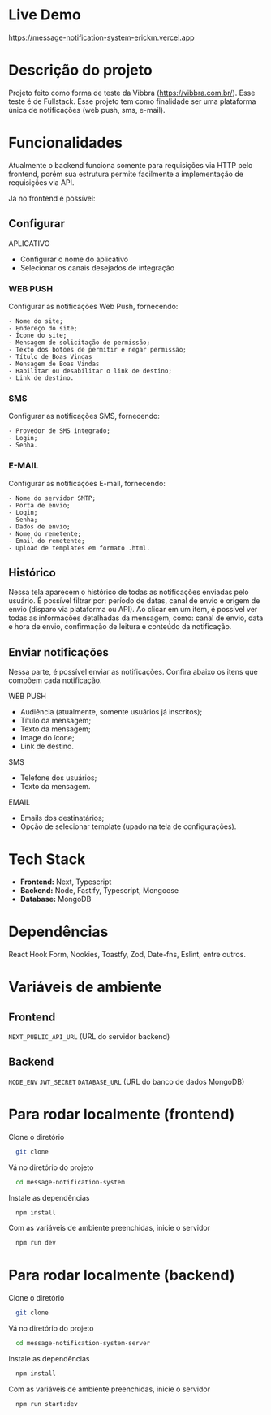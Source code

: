 # Live Demo
https://message-notification-system-erickm.vercel.app

# Descrição do projeto
Projeto feito como forma de teste da Vibbra (https://vibbra.com.br/). Esse teste é de Fullstack.
Esse projeto tem como finalidade ser uma plataforma única de notificações (web push, sms, e-mail).

# Funcionalidades
Atualmente o backend funciona somente para requisições via HTTP pelo frontend, porém sua estrutura permite facilmente a implementação de requisições via API.

Já no frontend é possível:

## Configurar
APLICATIVO
- Configurar o nome do aplicativo
- Selecionar os canais desejados de integração

### WEB PUSH
Configurar as notificações Web Push, fornecendo:
````
- Nome do site;
- Endereço do site;
- Ícone do site;
- Mensagem de solicitação de permissão;
- Texto dos botões de permitir e negar permissão;
- Título de Boas Vindas
- Mensagem de Boas Vindas
- Habilitar ou desabilitar o link de destino;
- Link de destino.
````

### SMS
Configurar as notificações SMS, fornecendo:
````
- Provedor de SMS integrado;
- Login;
- Senha.
````

### E-MAIL
Configurar as notificações E-mail, fornecendo:
````
- Nome do servidor SMTP;
- Porta de envio;
- Login;
- Senha;
- Dados de envio;
- Nome do remetente;
- Email do remetente;
- Upload de templates em formato .html.
````

## Histórico
Nessa tela aparecem o histórico de todas as notificações enviadas pelo usuário.
É possível filtrar por: período de datas, canal de envio e origem de envio (disparo via plataforma ou API).
Ao clicar em um item, é possível ver todas as informações detalhadas da mensagem, como: canal de envio, data e hora de envio, confirmação de leitura e conteúdo da notificação.

## Enviar notificações
Nessa parte, é possível enviar as notificações. Confira abaixo os itens que compõem cada notificação.

WEB PUSH
- Audiência (atualmente, somente usuários já inscritos);
- Título da mensagem;
- Texto da mensagem;
- Image do ícone;
- Link de destino.

SMS
- Telefone dos usuários;
- Texto da mensagem.

EMAIL
- Emails dos destinatários;
- Opção de selecionar template (upado na tela de configurações).


# Tech Stack
- **Frontend:** Next, Typescript
- **Backend:** Node, Fastify, Typescript, Mongoose
- **Database:** MongoDB


# Dependências
React Hook Form, Nookies, Toastfy, Zod, Date-fns, Eslint, entre outros.


# Variáveis de ambiente
## Frontend
`NEXT_PUBLIC_API_URL` (URL do servidor backend)

## Backend
`NODE_ENV`
`JWT_SECRET`
`DATABASE_URL` (URL do banco de dados MongoDB)

# Para rodar localmente (frontend)
Clone o diretório
```bash
  git clone 
```

Vá no diretório do projeto
```bash
  cd message-notification-system
```

Instale as dependências

```bash
  npm install
```

Com as variáveis de ambiente preenchidas, inicie o servidor

```bash
  npm run dev
```

# Para rodar localmente (backend)
Clone o diretório
```bash
  git clone 
```

Vá no diretório do projeto
```bash
  cd message-notification-system-server
```

Instale as dependências

```bash
  npm install
```

Com as variáveis de ambiente preenchidas, inicie o servidor

```bash
  npm run start:dev
```
